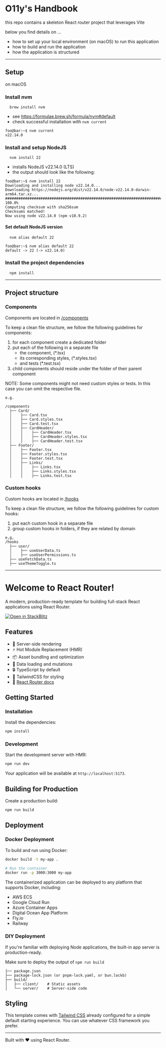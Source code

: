# O11y's Handbook

this repo contains a skeleton React router project that leverages Vite

below you find details on ...
- how to set up your local environment (on macOS) to run this application
- how to build and run the application
- how the application is structured

---

## Setup

on macOS
### Install nvm
```shell
  brew install nvm
```
- see https://formulae.brew.sh/formula/nvm#default
- check successful installation with `nvm current`

```console
foo@bar:~$ nvm current
v22.14.0
```   


### Install and setup NodeJS
```shell
  nvm install 22
```
- installs NodeJS v22.14.0 (LTS)
- the output should look like the following:

```console
foo@bar:~$ nvm install 22
Downloading and installing node v22.14.0...
Downloading https://nodejs.org/dist/v22.14.0/node-v22.14.0-darwin-arm64.tar.xz...
############################################################################# 100.0%
Computing checksum with sha256sum
Checksums matched!
Now using node v22.14.0 (npm v10.9.2)
```

#### Set default NodeJS version

```shell
  nvm alias default 22
```

```console
foo@bar:~$ nvm alias default 22
default -> 22 (-> v22.14.0)
```

### Install the project dependencies

```shell
  npm install
```

---

## Project structure

### Components

Components are located in [/components](apps/o11y-self-service-frontend/src/components)

To keep a clean file structure, we follow the following guidelines for components:
1. for each component create a dedicated folder
2. put each of the following in a separate file
    - the component, (*.tsx)
    - its corresponding styles, (*.styles.tsx)
    - and tests (*.test.tsx)
3. child components should reside under the folder of their parent component

NOTE: Some components might not need custom styles or tests. In this case you can omit the respective file.

```text
e.g.

/components
  ├── Card/
  │    ├── Card.tsx
  │    ├── Card.styles.tsx
  │    ├── Card.test.tsx
  │    ├── CardHeader/
  │    │    ├── CardHeader.tsx
  │    │    ├── CardHeader.styles.tsx
  │    │    ├── CardHeader.test.tsx
  ├── Footer/
  │    ├── Footer.tsx
  │    ├── Footer.styles.tsx
  │    ├── Footer.test.tsx
  │    ├── Links/
  │    │    ├── Links.tsx
  │    │    ├── Links.styles.tsx
  │    │    ├── Links.test.tsx
```

### Custom hooks

Custom hooks are located in [/hooks](apps/o11y-self-service-frontend/src/hooks)

To keep a clean file structure, we follow the following guidelines for custom hooks:
1. put each custom hook in a separate file
2. group custom hooks in folders, if they are related by domain

```text
e,g,
/hooks
  ├── user/
  │    ├── useUserData.ts
  │    ├── useUserPermissions.ts
  ├── useFetchData.ts
  ├── useThemeToggle.ts
```


---

# Welcome to React Router!

A modern, production-ready template for building full-stack React applications using React Router.

[![Open in StackBlitz](https://developer.stackblitz.com/img/open_in_stackblitz.svg)](https://stackblitz.com/github/remix-run/react-router-templates/tree/main/default)

## Features

- 🚀 Server-side rendering
- ⚡️ Hot Module Replacement (HMR)
- 📦 Asset bundling and optimization
- 🔄 Data loading and mutations
- 🔒 TypeScript by default
- 🎉 TailwindCSS for styling
- 📖 [React Router docs](https://reactrouter.com/)

## Getting Started

### Installation

Install the dependencies:

```bash
npm install
```

### Development

Start the development server with HMR:

```bash
npm run dev
```

Your application will be available at `http://localhost:5173`.

## Building for Production

Create a production build:

```bash
npm run build
```

## Deployment

### Docker Deployment

To build and run using Docker:

```bash
docker build -t my-app .

# Run the container
docker run -p 3000:3000 my-app
```

The containerized application can be deployed to any platform that supports Docker, including:

- AWS ECS
- Google Cloud Run
- Azure Container Apps
- Digital Ocean App Platform
- Fly.io
- Railway

### DIY Deployment

If you're familiar with deploying Node applications, the built-in app server is production-ready.

Make sure to deploy the output of `npm run build`

```
├── package.json
├── package-lock.json (or pnpm-lock.yaml, or bun.lockb)
├── build/
│   ├── client/    # Static assets
│   └── server/    # Server-side code
```

## Styling

This template comes with [Tailwind CSS](https://tailwindcss.com/) already configured for a simple default starting experience. You can use whatever CSS framework you prefer.

---

Built with ❤️ using React Router.
